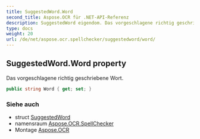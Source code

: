 ```yaml
---
title: SuggestedWord.Word
second_title: Aspose.OCR für .NET-API-Referenz
description: SuggestedWord eigendom. Das vorgeschlagene richtig geschriebene Wort.
type: docs
weight: 20
url: /de/net/aspose.ocr.spellchecker/suggestedword/word/
---
```

## SuggestedWord.Word property

Das vorgeschlagene richtig geschriebene Wort.

```csharp
public string Word { get; set; }
```

### Siehe auch

* struct [SuggestedWord](../)
* namensraum [Aspose.OCR.SpellChecker](../../suggestedword/)
* Montage [Aspose.OCR](../../../)


